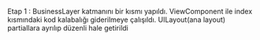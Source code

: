 Etap 1 : BusinessLayer katmanını bir kısmı yapıldı. ViewComponent ile index kısmındaki kod kalabalığı giderilmeye çalışıldı. UILayout(ana layout) partiallara ayrılıp düzenli hale getirildi
